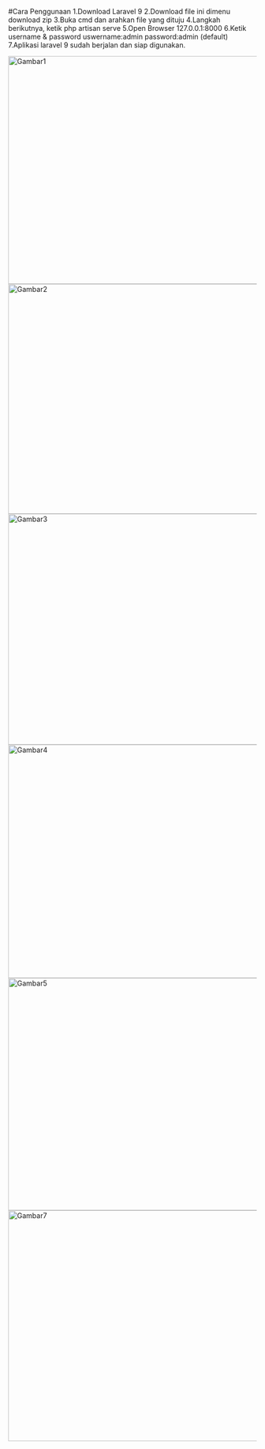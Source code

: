 #Cara Penggunaan 
1.Download Laravel 9
2.Download file ini dimenu download zip
3.Buka cmd dan arahkan file yang dituju 
4.Langkah berikutnya, ketik php artisan serve 
5.Open Browser 127.0.0.1:8000
6.Ketik username & password
   uswername:admin 
   password:admin (default)
7.Aplikasi laravel 9 sudah berjalan dan siap digunakan.

<img width="949" height="461" alt="Gambar1" src="https://github.com/user-attachments/assets/73b3164f-8a96-473d-a65f-27cf1d39c64a" />
<img width="947" height="465" alt="Gambar2" src="https://github.com/user-attachments/assets/0dca2308-b3fe-44f1-8903-0f7722ae5280" />
<img width="958" height="467" alt="Gambar3" src="https://github.com/user-attachments/assets/e7e115e5-03b2-4b02-a0ae-dcd89899d169" />
<img width="959" height="472" alt="Gambar4" src="https://github.com/user-attachments/assets/460a5e02-1142-41de-afd7-7ae0d092ea25" />
<img width="950" height="470" alt="Gambar5" src="https://github.com/user-attachments/assets/53b93a10-4ea8-496c-adbc-20a4e160af52" />
<img width="943" height="467" alt="Gambar7" src="https://github.com/user-attachments/assets/3989edd1-ae95-42e7-bc8c-3b36c0f6b8c8" />

